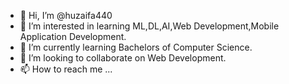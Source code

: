 - 👋 Hi, I’m @huzaifa440
- 👀 I’m interested in learning ML,DL,AI,Web Development,Mobile Application Development. 
- 🌱 I’m currently learning Bachelors of Computer Science.
- 💞️ I’m looking to collaborate on Web Development.
- 📫 How to reach me ...

<!---
huzaifa440/huzaifa440 is a ✨ special ✨ repository because its `README.md` (this file) appears on your GitHub profile.
You can click the Preview link to take a look at your changes.
--->

